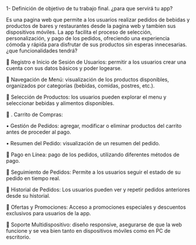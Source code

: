 1- Definición de objetivo de tu trabajo final.
¿para que servirá tu app?

Es una pagina web que permite a los usuarios realizar pedidos de bebidas y productos de bares y restaurantes desde la pagina web y tambien sus dispositivos móviles. La app facilita el proceso de selección, personalización, y pago de los pedidos, ofreciendo una experiencia cómoda y rápida para disfrutar de sus productos sin esperas innecesarias.
¿que funcionalidades tendrá?

	
	Registro e Inicio de Sesión de Usuarios: permitir a los usuarios crear una cuenta con sus datos básicos y poder logearse.


	Navegación de Menú: visualización de los productos disponibles, organizados por categorías (bebidas, comidas, postres, etc.).

	Selección de Productos: los usuarios pueden explorar el menu y seleccionar bebidas y alimentos disponibles.

	. Carrito de Compras:

•	Gestión de Pedidos: agregar, modificar o eliminar productos del carrito antes de proceder al pago.

•	Resumen del Pedido: visualización de un resumen del pedido.


	Pago en Línea: pago de los pedidos, utilizando diferentes métodos de pago.

	Seguimiento de Pedidos: Permite a los usuarios seguir el estado de su pedido en tiempo real.

	Historial de Pedidos: Los usuarios pueden ver y repetir pedidos anteriores desde su historial.

	Ofertas y Promociones: Acceso a promociones especiales y descuentos exclusivos para usuarios de la app.

	Soporte Multidispositivo: diseño responsive, asegurarse de que la web funcione y se vea bien tanto en dispositivos móviles como en PC de escritorio.
